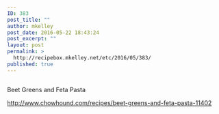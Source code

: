 ```yaml
---
ID: 383
post_title: ""
author: mkelley
post_date: 2016-05-22 18:43:24
post_excerpt: ""
layout: post
permalink: >
  http://recipebox.mkelley.net/etc/2016/05/383/
published: true
---
```

<a href="http://www.chowhound.com/recipes/beet-greens-and-feta-pasta-11402"><img class="alignnone size-full" src="http://recipebox.mkelley.net/wp-content/uploads/2016/05/11402_beet_green_pasta_feta.jpg" alt="" /></a>

Beet Greens and Feta Pasta

http://www.chowhound.com/recipes/beet-greens-and-feta-pasta-11402